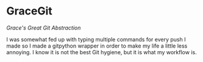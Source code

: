 # GraceGit
*Grace's Great Git Abstraction*

I was somewhat fed up with typing multiple commands for every push I made
so I made a gitpython wrapper in order to make my life a little less
annoying. I know it is not the best Git hygiene, but it is what my workflow
is.


